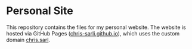 # Personal Site

This repository contains the files for my personal website. The website is hosted via GitHub Pages ([chris-sarli.github.io](chris-sarli.github.io)), which uses the custom domain [chris.sarl](chris.sarl).